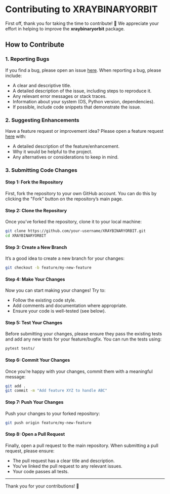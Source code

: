 
# Contributing to XRAYBINARYORBIT

First off, thank you for taking the time to contribute! 🎉 We appreciate your effort in helping to improve the **xraybinaryorbit** package.

## How to Contribute

### 1. Reporting Bugs

If you find a bug, please open an issue [here](https://github.com/xragua/XRAYBINARYORBIT/issues). When reporting a bug, please include:
- A clear and descriptive title.
- A detailed description of the issue, including steps to reproduce it.
- Any relevant error messages or stack traces.
- Information about your system (OS, Python version, dependencies).
- If possible, include code snippets that demonstrate the issue.

### 2. Suggesting Enhancements

Have a feature request or improvement idea? Please open a feature request [here](https://github.com/xragua/XRAYBINARYORBIT/issues) with:
- A detailed description of the feature/enhancement.
- Why it would be helpful to the project.
- Any alternatives or considerations to keep in mind.

### 3. Submitting Code Changes

#### Step 1: Fork the Repository

First, fork the repository to your own GitHub account. You can do this by clicking the "Fork" button on the repository’s main page.

#### Step 2: Clone the Repository

Once you’ve forked the repository, clone it to your local machine:

```bash
git clone https://github.com/your-username/XRAYBINARYORBIT.git
cd XRAYBINARYORBIT
```

#### Step 3: Create a New Branch

It’s a good idea to create a new branch for your changes:

```bash
git checkout -b feature/my-new-feature
```

#### Step 4: Make Your Changes

Now you can start making your changes! Try to:
- Follow the existing code style.
- Add comments and documentation where appropriate.
- Ensure your code is well-tested (see below).

#### Step 5: Test Your Changes

Before submitting your changes, please ensure they pass the existing tests and add any new tests for your feature/bugfix. You can run the tests using:

```bash
pytest tests/
```

#### Step 6: Commit Your Changes

Once you’re happy with your changes, commit them with a meaningful message:

```bash
git add .
git commit -m "Add feature XYZ to handle ABC"
```

#### Step 7: Push Your Changes

Push your changes to your forked repository:

```bash
git push origin feature/my-new-feature
```

#### Step 8: Open a Pull Request

Finally, open a pull request to the main repository. When submitting a pull request, please ensure:
- The pull request has a clear title and description.
- You’ve linked the pull request to any relevant issues.
- Your code passes all tests.


---

Thank you for your contributions! 🙌

